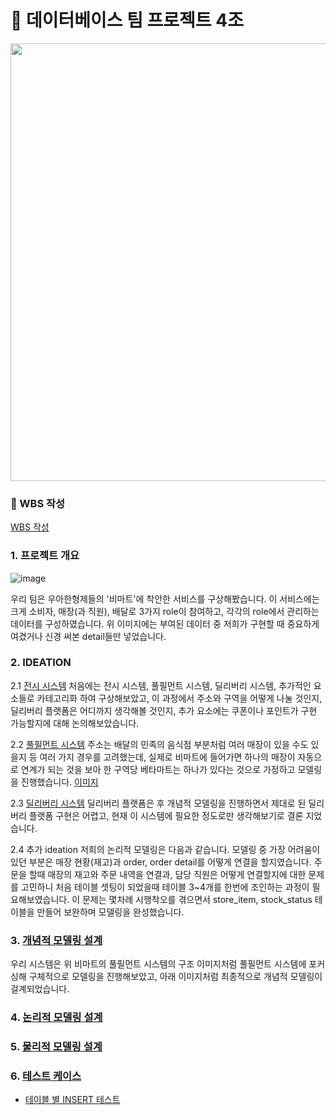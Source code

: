 # 🔰 데이터베이스 팀 프로젝트 4조

<p align="center">
    <img src="./images/메인_이미지_1.jpg" width="700"/>
</p>

### 🔰 WBS 작성

[WBS 작성](https://docs.google.com/spreadsheets/d/1xLm-xROs7w3wNpA4cNaKn08dEufptOjM1-2yztjS-Zg/edit#gid=0)

### 1. 프로젝트 개요

![image](https://github.com/BEYOND-SW-CAMP-TEAM4/Database_team4/assets/139551676/b178286a-d1e1-4314-8253-02e3e03b1c19)

우리 팀은 우아한형제들의 '비마트'에 착안한 서비스를 구상해봤습니다.
이 서비스에는 크게 소비자, 매장(과 직원), 배달로 3가지 role이 참여하고,
각각의 role에서 관리하는 데이터를 구성하였습니다.
위 이미지에는 부여된 데이터 중 저희가 구현할 때 중요하게 여겼거나 신경 써본 detail들만 넣었습니다.

### 2. IDEATION

2.1 [전시 시스템](https://github.com/BEYOND-SW-CAMP-TEAM4/Database_team4/blob/main/ideation/usersystem-ideation.md)
   처음에는 전시 시스템, 풀필먼트 시스템, 딜리버리 시스템, 추가적인 요소들로 카테고리화 하여 구상해보았고,
   이 과정에서 주소와 구역을 어떻게 나눌 것인지, 딜리버리 플랫폼은 어디까지 생각해볼 것인지, 추가 요소에는 쿠폰이나 포인트가 구현 가능할지에 대해 논의해보았습니다.

2.2 [풀필먼트 시스템](https://github.com/BEYOND-SW-CAMP-TEAM4/Database_team4/blob/main/ideation/fullfillment-ideation.md)
   주소는 배달의 민족의 음식점 부분처럼 여러 매장이 있을 수도 있을지 등 여러 가지 경우를 고려했는데,
   실제로 비마트에 들어가면 하나의 매장이 자동으로 연계가 되는 것을 보아 한 구역당 베타마트는 하나가 있다는 것으로 가정하고 모델링을 진행했습니다.
   [이미지](./images/Bmart_usersystem_example.png)

2.3 [딜리버리 시스템](https://github.com/BEYOND-SW-CAMP-TEAM4/Database_team4/blob/main/ideation/delivery-ideation.md)
   딜리버리 플랫폼은 후 개념적 모델링을 진행하면서 제대로 된 딜리버리 플랫폼 구현은 어렵고, 현재 이 시스템에 필요한 정도로만 생각해보기로 결론 지었습니다. 

2.4 추가 ideation
   저희의 논리적 모델링은 다음과 같습니다.
   모델링 중 가장 어려움이 있던 부분은 매장 현황(재고)과 order, order detail를 어떻게 연결을 할지였습니다. 주문을 할때 매장의 재고와 주문 내역을 연결과, 담당 직원은 어떻게 연결할지에 대한 문제를 고민하니 처음 테이블 셋팅이 되었을때 테이블 3~4개를 한번에 조인하는 과정이 필요해보였습니다.
   이 문제는 몇차례 시행착오를 겪으면서 store_item, stock_status 테이블을 만들어 보완하며 모델링을 완성했습니다.

### 3. [개념적 모델링 설계](https://github.com/BEYOND-SW-CAMP-TEAM4/Database_team4/blob/38ec28fb6ef044d8a7df98e69b1bf41b6804bf10/images/%EA%B0%9C%EB%85%90%EC%A0%81-%EB%AA%A8%EB%8D%B8%EB%A7%81-%EC%84%A4%EA%B3%84.png)
우리 시스템은 위 비마트의 풀필먼트 시스템의 구조 이미지처럼 풀필먼트 시스템에 포커싱해 구체적으로 모델링을 진행해보았고,
아래 이미지처럼 최종적으로 개념적 모델링이 걸계되었습니다.
   
### 4. [논리적 모델링 설계](./images/논리적-모델링.png)

### 5. [물리적 모델링 설계](./data_modeling/physical_data_models/beta_mart.sql)

### 6. [테스트 케이스](./queries/testcase.sql)

- [테이블 별 INSERT 테스트](https://github.com/BEYOND-SW-CAMP-TEAM4/Database_team4/blob/main/queries/docs/insert_test.md)
